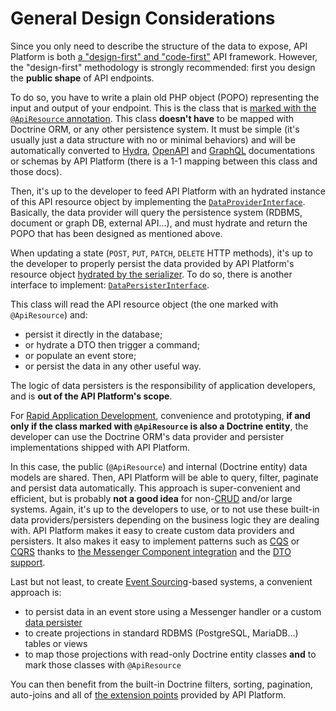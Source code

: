 # General Design Considerations

Since you only need to describe the structure of the data to expose, API Platform is both [a "design-first" and "code-first"](https://swagger.io/blog/api-design/design-first-or-code-first-api-development/)
API framework. However, the "design-first" methodology is strongly recommended: first you design the **public shape** of
API endpoints.

To do so, you have to write a plain old PHP object (POPO) representing the input and output of your endpoint. This is the class
that is [marked with the `@ApiResource` annotation](../distribution/index.md).
This class **doesn't have** to be mapped with Doctrine ORM, or any other persistence system. It must be simple (it's usually
just a data structure with no or minimal behaviors) and will be automatically converted to [Hydra](extending-jsonld-context.md),
[OpenAPI](swagger.md) and [GraphQL](graphql.md) documentations or schemas by API Platform (there is a 1-1 mapping
between this class and those docs).

Then, it's up to the developer to feed API Platform with an hydrated instance of this API resource object by implementing
the [`DataProviderInterface`](data-providers.md). Basically, the data provider will query the persistence system (RDBMS,
document or graph DB, external API...), and must hydrate and return the POPO that has been designed as mentioned above.

When updating a state (`POST`, `PUT`, `PATCH`, `DELETE` HTTP methods), it's up to the developer to properly persist the
data provided by API Platform's resource object [hydrated by the serializer](serialization.md).
To do so, there is another interface to implement: [`DataPersisterInterface`](data-persisters.md).

This class will read the API resource object (the one marked with `@ApiResource`) and:
 
* persist it directly in the database;
* or hydrate a DTO then trigger a command;
* or populate an event store;
* or persist the data in any other useful way.

The logic of data persisters is the responsibility of application developers, and is **out of the API Platform's scope**.

For [Rapid Application Development](https://en.wikipedia.org/wiki/Rapid_application_development), convenience and prototyping,
**if and only if the class marked with `@ApiResource` is also a Doctrine entity**, the developer can use the Doctrine
ORM's data provider and persister implementations shipped with API Platform.

In this case, the public (`@ApiResource`) and internal (Doctrine entity) data models are shared. Then, API Platform will
be able to query, filter, paginate and persist data automatically.
This approach is super-convenient and efficient, but is probably **not a good idea** for non-[CRUD](https://en.wikipedia.org/wiki/Create,_read,_update_and_delete)
and/or large systems.
Again, it's up to the developers to use, or to not use these built-in data providers/persisters depending on the business logic
they are dealing with.
API Platform makes it easy to create custom data providers and persisters.
It also makes it easy to implement patterns such as [CQS](https://www.martinfowler.com/bliki/CommandQuerySeparation.html)
or [CQRS](https://martinfowler.com/bliki/CQRS.html) thanks to [the Messenger Component integration](messenger.md) and the [DTO support](dto.md).

Last but not least, to create [Event Sourcing](https://martinfowler.com/eaaDev/EventSourcing.html)-based systems, a convenient
approach is:

* to persist data in an event store using a Messenger handler or a custom [data persister](data-persisters.md)
* to create projections in standard RDBMS (PostgreSQL, MariaDB...) tables or views
* to map those projections with read-only Doctrine entity classes **and** to mark those classes with `@ApiResource`

You can then benefit from the built-in Doctrine filters, sorting, pagination, auto-joins and all of [the extension points](extending.md) provided by API Platform.
